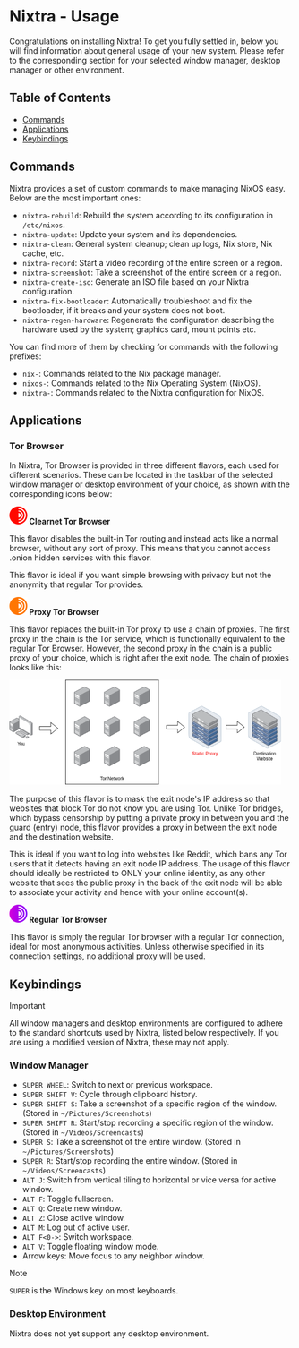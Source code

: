 # Nixtra - Usage

Congratulations on installing Nixtra! To get you fully settled in, below you will find information about general usage of your new system. Please refer to the corresponding section for your selected window manager, desktop manager or other environment.

## Table of Contents

- [Commands](##commands)
- [Applications](##applications)
- [Keybindings](##keybindings)

## Commands

Nixtra provides a set of custom commands to make managing NixOS easy. Below are the most important ones:

- `nixtra-rebuild`: Rebuild the system according to its configuration in `/etc/nixos`.
- `nixtra-update`: Update your system and its dependencies.
- `nixtra-clean`: General system cleanup; clean up logs, Nix store, Nix cache, etc.
- `nixtra-record`: Start a video recording of the entire screen or a region.
- `nixtra-screenshot`: Take a screenshot of the entire screen or a region.
- `nixtra-create-iso`: Generate an ISO file based on your Nixtra configuration.
- `nixtra-fix-bootloader`: Automatically troubleshoot and fix the bootloader, if it breaks and your system does not boot.
- `nixtra-regen-hardware`: Regenerate the configuration describing the hardware used by the system; graphics card, mount points etc.

You can find more of them by checking for commands with the following prefixes:

- `nix-`: Commands related to the Nix package manager.
- `nixos-`: Commands related to the Nix Operating System (NixOS).
- `nixtra-`: Commands related to the Nixtra configuration for NixOS.

## Applications

### Tor Browser

In Nixtra, Tor Browser is provided in three different flavors, each used for different scenarios. These can be located in the taskbar of the selected window manager or desktop environment of your choice, as shown with the corresponding icons below:

**<img width="32" height="32" src="../assets/icons/tor-browser-clearnet.png"> Clearnet Tor Browser**

This flavor disables the built-in Tor routing and instead acts like a normal browser, without any sort of proxy. This means that you cannot access .onion hidden services with this flavor.

This flavor is ideal if you want simple browsing with privacy but not the anonymity that regular Tor provides.

**<img width="32" height="32" src="../assets/icons/tor-browser-proxy.png"> Proxy Tor Browser**

This flavor replaces the built-in Tor proxy to use a chain of proxies. The first proxy in the chain is the Tor service, which is functionally equivalent to the regular Tor Browser. However, the second proxy in the chain is a public proxy of your choice, which is right after the exit node. The chain of proxies looks like this:

<img alt="Layout of Tor Browser Proxy profile" width="486" height="187" src="../web/assets/tor-browser-proxy-layout.png">

The purpose of this flavor is to mask the exit node's IP address so that websites that block Tor do not know you are using Tor. Unlike Tor bridges, which bypass censorship by putting a private proxy in between you and the guard (entry) node, this flavor provides a proxy in between the exit node and the destination website.

This is ideal if you want to log into websites like Reddit, which bans any Tor users that it detects having an exit node IP address. The usage of this flavor should ideally be restricted to ONLY your online identity, as any other website that sees the public proxy in the back of the exit node will be able to associate your activity and hence with your online account(s).

**<img width="32" height="32" src="../assets/icons/tor-browser.png"> Regular Tor Browser**

This flavor is simply the regular Tor browser with a regular Tor connection, ideal for most anonymous activities. Unless otherwise specified in its connection settings, no additional proxy will be used.

## Keybindings

> [!IMPORTANT]
> All window managers and desktop environments are configured to adhere to the standard shortcuts used by Nixtra, listed below respectively. If you are using a modified version of Nixtra, these may not apply.

### Window Manager

- `SUPER WHEEL`: Switch to next or previous workspace.
- `SUPER SHIFT V`: Cycle through clipboard history.
- `SUPER SHIFT S`: Take a screenshot of a specific region of the window. (Stored in `~/Pictures/Screenshots`)
- `SUPER SHIFT R`: Start/stop recording a specific region of the window. (Stored in `~/Videos/Screencasts`)
- `SUPER S`: Take a screenshot of the entire window. (Stored in `~/Pictures/Screenshots`)
- `SUPER R`: Start/stop recording the entire window. (Stored in `~/Videos/Screencasts`)
- `ALT J`: Switch from vertical tiling to horizontal or vice versa for active window.
- `ALT F`: Toggle fullscreen.
- `ALT Q`: Create new window.
- `ALT Z`: Close active window.
- `ALT M`: Log out of active user.
- `ALT F<0->`: Switch workspace.
- `ALT V`: Toggle floating window mode.
- Arrow keys: Move focus to any neighbor window.

> [!NOTE]
> `SUPER` is the Windows key on most keyboards.

### Desktop Environment

Nixtra does not yet support any desktop environment.
